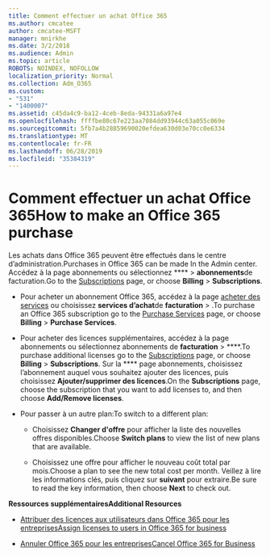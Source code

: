 ```yaml
---
title: Comment effectuer un achat Office 365
ms.author: cmcatee
author: cmcatee-MSFT
manager: mnirkhe
ms.date: 3/2/2018
ms.audience: Admin
ms.topic: article
ROBOTS: NOINDEX, NOFOLLOW
localization_priority: Normal
ms.collection: Adm_O365
ms.custom:
- "531"
- "1400007"
ms.assetid: c45da4c9-ba12-4ceb-8eda-94331a6a97e4
ms.openlocfilehash: ffffbe80c67e223aa7084dd93944c63a055c069e
ms.sourcegitcommit: 5fb7a4b28859690020efdea630d03e70cc0e6334
ms.translationtype: MT
ms.contentlocale: fr-FR
ms.lasthandoff: 06/28/2019
ms.locfileid: "35384319"
---
```

# <a name="how-to-make-an-office-365-purchase"></a><span data-ttu-id="0ad7f-102">Comment effectuer un achat Office 365</span><span class="sxs-lookup"><span data-stu-id="0ad7f-102">How to make an Office 365 purchase</span></span>

<span data-ttu-id="0ad7f-103">Les achats dans Office 365 peuvent être effectués dans le centre d’administration.</span><span class="sxs-lookup"><span data-stu-id="0ad7f-103">Purchases in Office 365 can be made In the Admin center.</span></span> <span data-ttu-id="0ad7f-104">Accédez à la [](https://go.microsoft.com/fwlink/p/?linkid=842054) page abonnements ou sélectionnez \*\*\*\* \> **abonnements**de facturation.</span><span class="sxs-lookup"><span data-stu-id="0ad7f-104">Go to the [Subscriptions](https://go.microsoft.com/fwlink/p/?linkid=842054) page, or choose **Billing** \> **Subscriptions**.</span></span>
  
- <span data-ttu-id="0ad7f-105">Pour acheter un abonnement Office 365, accédez à la page [acheter des services](https://go.microsoft.com/fwlink/p/?linkid=868433) ou choisissez **services d’achat**de **facturation** \> .</span><span class="sxs-lookup"><span data-stu-id="0ad7f-105">To purchase an Office 365 subscription go to the [Purchase Services](https://go.microsoft.com/fwlink/p/?linkid=868433) page, or choose **Billing** \> **Purchase Services**.</span></span>

- <span data-ttu-id="0ad7f-106">Pour acheter des licences supplémentaires, accédez [](https://go.microsoft.com/fwlink/p/?linkid=842054) à la page abonnements ou sélectionnez abonnements de **facturation** \> \*\*\*\*.</span><span class="sxs-lookup"><span data-stu-id="0ad7f-106">To purchase additional licenses go to the [Subscriptions](https://go.microsoft.com/fwlink/p/?linkid=842054) page, or choose **Billing** \> **Subscriptions**.</span></span> <span data-ttu-id="0ad7f-107">Sur la \*\*\*\* page abonnements, choisissez l’abonnement auquel vous souhaitez ajouter des licences, puis choisissez **Ajouter/supprimer des licences**.</span><span class="sxs-lookup"><span data-stu-id="0ad7f-107">On the **Subscriptions** page, choose the subscription that you want to add licenses to, and then choose **Add/Remove licenses**.</span></span>

- <span data-ttu-id="0ad7f-108">Pour passer à un autre plan:</span><span class="sxs-lookup"><span data-stu-id="0ad7f-108">To switch to a different plan:</span></span>

  - <span data-ttu-id="0ad7f-109">Choisissez **Changer d'offre** pour afficher la liste des nouvelles offres disponibles.</span><span class="sxs-lookup"><span data-stu-id="0ad7f-109">Choose **Switch plans** to view the list of new plans that are available.</span></span>

  - <span data-ttu-id="0ad7f-110">Choisissez une offre pour afficher le nouveau coût total par mois.</span><span class="sxs-lookup"><span data-stu-id="0ad7f-110">Choose a plan to see the new total cost per month.</span></span> <span data-ttu-id="0ad7f-111">Veillez à lire les informations clés, puis cliquez sur **suivant** pour extraire.</span><span class="sxs-lookup"><span data-stu-id="0ad7f-111">Be sure to read the key information, then choose **Next** to check out.</span></span>
  
 <span data-ttu-id="0ad7f-112">**Ressources supplémentaires**</span><span class="sxs-lookup"><span data-stu-id="0ad7f-112">**Additional Resources**</span></span>
  
- [<span data-ttu-id="0ad7f-113">Attribuer des licences aux utilisateurs dans Office 365 pour les entreprises</span><span class="sxs-lookup"><span data-stu-id="0ad7f-113">Assign licenses to users in Office 365 for business</span></span>](https://support.office.com/article/997596b5-4173-4627-b915-36abac6786dc)

- [<span data-ttu-id="0ad7f-114">Annuler Office 365 pour les entreprises</span><span class="sxs-lookup"><span data-stu-id="0ad7f-114">Cancel Office 365 for Business</span></span>](https://support.office.com/article/b1bc0bef-4608-4601-813a-cdd9f746709a)
